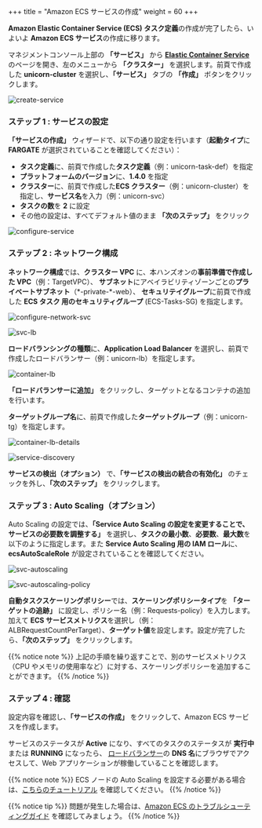+++
title = "Amazon ECS サービスの作成"
weight = 60
+++

**Amazon Elastic Container Service (ECS) タスク定義**の作成が完了したら、いよいよ **Amazon ECS サービス**の作成に移ります。

マネジメントコンソール上部の **「サービス」** から **<a href="https://console.aws.amazon.com/ecs/home?region=us-west-2" target="_blank">Elastic Container Service</a>** のページを開き、左のメニューから **「クラスター」** を選択します。前頁で作成した **unicorn-cluster** を選択し、**「サービス」** タブの **「作成」** ボタンをクリックします。

![create-service](/ecs/create-service.ja.png)

### ステップ 1 : サービスの設定 

**「サービスの作成」** ウィザードで、以下の通り設定を行います（**起動タイプ**に **FARGATE** が選択されていることを確認してください）：

- **タスク定義**に、前頁で作成した**タスク定義**（例：unicorn-task-def）を指定
- **プラットフォームのバージョン**に、**1.4.0** を指定                                          
- **クラスター**に、前頁で作成した**ECS クラスター**（例：unicorn-cluster）を指定し、**サービス名**を入力（例：unicorn-svc）
- **タスクの数**を **2** に設定
- その他の設定は、すべてデフォルト値のまま **「次のステップ」** をクリック

![configure-service](/ecs/configure-service.ja.png)

### ステップ 2 : ネットワーク構成 

**ネットワーク構成**では、**クラスター VPC** に、本ハンズオンの**事前準備で作成した VPC**（例：TargetVPC）、
**サブネット**にアベイラビリティゾーンごとの**プライベートサブネット**（\*-private-\*-web）、
**セキュリテイグループ**に前頁で作成した **ECS タスク 用のセキュリティグループ** (ECS-Tasks-SG) を指定します。

![configure-network-svc](/ecs/configure-network-svc.ja.png)

![svc-lb](/ecs/svc-lb.ja.png)

**ロードバランシングの種類**に、**Application Load Balancer** を選択し、前頁で作成したロードバランサー（例：unicorn-lb）を指定します。

![container-lb](/ecs/container-lb.ja.png)

**「ロードバランサーに追加」** をクリックし、ターゲットとなるコンテナの追加を行います。

**ターゲットグループ名**に、前頁で作成した**ターゲットグループ**（例：unicorn-tg）を指定します。

![container-lb-details](/ecs/container-lb-details.ja.png)

![service-discovery](/ecs/service-discovery.ja.png)

**サービスの検出（オプション）** で、**「サービスの検出の統合の有効化」** のチェックを外し、**「次のステップ」** をクリックします。

### ステップ 3 : Auto Scaling（オプション） 

Auto Scaling の設定では、**「Service Auto Scaling の設定を変更することで、サービスの必要数を調整する」** を選択し、**タスクの最小数**、**必要数**、**最大数**を以下のように指定します。また **Service Auto Scaling 用の IAM ロール**に、**ecsAutoScaleRole** が設定されていることを確認してください。

![svc-autoscaling](/ecs/svc-autoscaling.ja.png)

![svc-autoscaling-policy](/ecs/svc-autoscaling-policy.ja.png)

**自動タスクスケーリングポリシー**では、**スケーリングポリシータイプ**を **「ターゲットの追跡」** に設定し、ポリシー名（例：Requests-policy）を入力します。加えて **ECS サービスメトリクス**を選択し（例：ALBRequestCountPerTarget）、**ターゲット値**を設定します。設定が完了したら、**「次のステップ」** をクリックします。

{{% notice note %}}
上記の手順を繰り返すことで、別のサービスメトリクス（CPU やメモリの使用率など）に対する、スケーリングポリシーを追加することができます。
{{% /notice %}}  

### ステップ 4 : 確認 

設定内容を確認し、**「サービスの作成」** をクリックして、Amazon ECS サービスを作成します。

サービスのステータスが **Active** になり、すべてのタスクのステータスが **実行中** または **RUNNING** になったら、
<a href="https://console.aws.amazon.com/ec2/v2/home?region=us-west-2#LoadBalancers:" target="_blank">ロードバランサー</a>の **DNS 名**にブラウザでアクセスして、Web アプリケーションが稼働していることを確認します。

{{% notice note %}}
ECS ノードの Auto Scaling を設定する必要がある場合は、[こちらのチュートリアル](https://docs.aws.amazon.com/AmazonECS/latest/developerguide/cloudwatch_alarm_autoscaling.html) を確認してください。
{{% /notice %}}  


{{% notice tip %}}
問題が発生した場合は、[Amazon ECS のトラブルシューティングガイド](https://docs.aws.amazon.com/AmazonECS/latest/developerguide/troubleshooting.html) を確認してみましょう。
{{% /notice %}}
